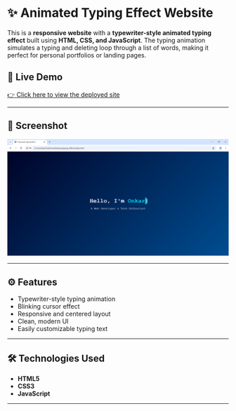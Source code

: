 # ✨ Animated Typing Effect Website

This is a **responsive website** with a **typewriter-style animated typing effect** built using **HTML, CSS, and JavaScript**. The typing animation simulates a typing and deleting loop through a list of words, making it perfect for personal portfolios or landing pages.

## 🔗 Live Demo

[👉 Click here to view the deployed site]([https://your-deployed-site-link.com](https://onkar-kambale.github.io/Typing-Effect/))

---

## 📸 Screenshot

![Screenshot of the Typing Effect Website](screenshot00.png)

---

## ⚙️ Features

- Typewriter-style typing animation
- Blinking cursor effect
- Responsive and centered layout
- Clean, modern UI
- Easily customizable typing text

---

## 🛠️ Technologies Used

- **HTML5**
- **CSS3**
- **JavaScript**

---

